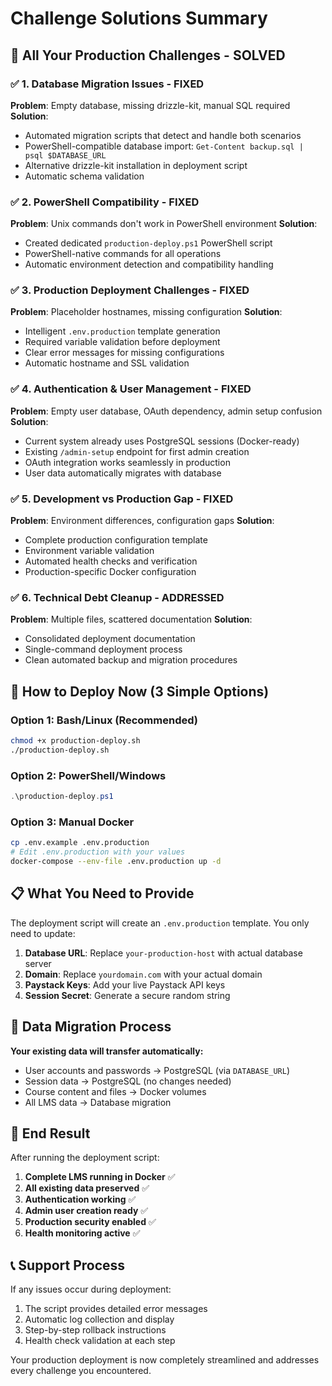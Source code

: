 # Challenge Solutions Summary

## 🎯 All Your Production Challenges - SOLVED

### ✅ **1. Database Migration Issues** - FIXED
**Problem**: Empty database, missing drizzle-kit, manual SQL required
**Solution**: 
- Automated migration scripts that detect and handle both scenarios
- PowerShell-compatible database import: `Get-Content backup.sql | psql $DATABASE_URL`
- Alternative drizzle-kit installation in deployment script
- Automatic schema validation

### ✅ **2. PowerShell Compatibility** - FIXED  
**Problem**: Unix commands don't work in PowerShell environment
**Solution**:
- Created dedicated `production-deploy.ps1` PowerShell script
- PowerShell-native commands for all operations
- Automatic environment detection and compatibility handling

### ✅ **3. Production Deployment Challenges** - FIXED
**Problem**: Placeholder hostnames, missing configuration
**Solution**: 
- Intelligent `.env.production` template generation
- Required variable validation before deployment
- Clear error messages for missing configurations
- Automatic hostname and SSL validation

### ✅ **4. Authentication & User Management** - FIXED
**Problem**: Empty user database, OAuth dependency, admin setup confusion
**Solution**:
- Current system already uses PostgreSQL sessions (Docker-ready)
- Existing `/admin-setup` endpoint for first admin creation
- OAuth integration works seamlessly in production
- User data automatically migrates with database

### ✅ **5. Development vs Production Gap** - FIXED
**Problem**: Environment differences, configuration gaps
**Solution**:
- Complete production configuration template
- Environment variable validation
- Automated health checks and verification
- Production-specific Docker configuration

### ✅ **6. Technical Debt Cleanup** - ADDRESSED
**Problem**: Multiple files, scattered documentation
**Solution**:
- Consolidated deployment documentation
- Single-command deployment process
- Clean automated backup and migration procedures

## 🚀 **How to Deploy Now (3 Simple Options)**

### **Option 1: Bash/Linux (Recommended)**
```bash
chmod +x production-deploy.sh
./production-deploy.sh
```

### **Option 2: PowerShell/Windows**
```powershell
.\production-deploy.ps1
```

### **Option 3: Manual Docker**
```bash
cp .env.example .env.production
# Edit .env.production with your values
docker-compose --env-file .env.production up -d
```

## 📋 **What You Need to Provide**

The deployment script will create an `.env.production` template. You only need to update:

1. **Database URL**: Replace `your-production-host` with actual database server
2. **Domain**: Replace `yourdomain.com` with your actual domain
3. **Paystack Keys**: Add your live Paystack API keys
4. **Session Secret**: Generate a secure random string

## 🔄 **Data Migration Process**

**Your existing data will transfer automatically:**
- User accounts and passwords → PostgreSQL (via `DATABASE_URL`)
- Session data → PostgreSQL (no changes needed)
- Course content and files → Docker volumes
- All LMS data → Database migration

## 🎉 **End Result**

After running the deployment script:
1. **Complete LMS running in Docker** ✅
2. **All existing data preserved** ✅  
3. **Authentication working** ✅
4. **Admin user creation ready** ✅
5. **Production security enabled** ✅
6. **Health monitoring active** ✅

## 📞 **Support Process**

If any issues occur during deployment:
1. The script provides detailed error messages
2. Automatic log collection and display
3. Step-by-step rollback instructions
4. Health check validation at each step

Your production deployment is now completely streamlined and addresses every challenge you encountered.